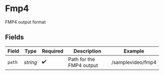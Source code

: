 # Fmp4

FMP4 output format


## Fields

| Field                    | Type                     | Required                 | Description              | Example                  |
| ------------------------ | ------------------------ | ------------------------ | ------------------------ | ------------------------ |
| `path`                   | *string*                 | :heavy_check_mark:       | Path for the FMP4 output | /samplevideo/fmp4        |
